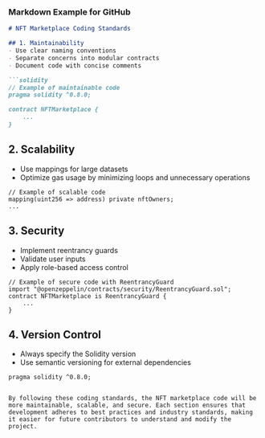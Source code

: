 ### Markdown Example for GitHub

```markdown
# NFT Marketplace Coding Standards

## 1. Maintainability
- Use clear naming conventions
- Separate concerns into modular contracts
- Document code with concise comments

```solidity
// Example of maintainable code
pragma solidity ^0.8.0;

contract NFTMarketplace {
    ...
}
```

## 2. Scalability
- Use mappings for large datasets
- Optimize gas usage by minimizing loops and unnecessary operations

```solidity
// Example of scalable code
mapping(uint256 => address) private nftOwners;
...
```

## 3. Security
- Implement reentrancy guards
- Validate user inputs
- Apply role-based access control

```solidity
// Example of secure code with ReentrancyGuard
import "@openzeppelin/contracts/security/ReentrancyGuard.sol";
contract NFTMarketplace is ReentrancyGuard {
    ...
}
```

## 4. Version Control
- Always specify the Solidity version
- Use semantic versioning for external dependencies

```solidity
pragma solidity ^0.8.0;
```
```

By following these coding standards, the NFT marketplace code will be more maintainable, scalable, and secure. Each section ensures that development adheres to best practices and industry standards, making it easier for future contributors to understand and modify the project.
